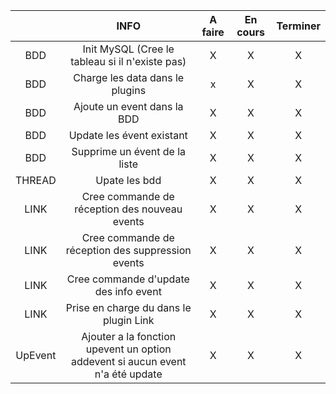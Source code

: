 

|         |                                      INFO                                      | A faire | En cours | Terminer |
| :-----: | :----------------------------------------------------------------------------: | :-----: | :------: | :------: |
|   BDD   |                Init MySQL (Cree le tableau si il n'existe pas)                 |    X    |    X     |    X     |
|   BDD   |                        Charge les data dans le plugins                         |    x    |    X     |    X     |
|   BDD   |                          Ajoute un event dans la BDD                           |    X    |    X     |    X     |
|   BDD   |                           Update les évent existant                            |    X    |    X     |    X     |
|   BDD   |                         Supprime un évent de la liste                          |    X    |    X     |    X     |
| THREAD  |                                 Upate les bdd                                  |    X    |    X     |    X     |
|  LINK   |                 Cree commande de réception des nouveau events                  |    X    |    X     |    X     |
|  LINK   |               Cree commande de réception des suppression events                |    X    |    X     |    X     |
|  LINK   |                     Cree commande d'update des info event                      |    X    |    X     |    X     |
|  LINK   |                     Prise en charge du dans le plugin Link                     |    X    |    X     |    X     |
| UpEvent | Ajouter a la fonction upevent un option addevent si aucun event n'a été update |    X    |    X     |    X     |
